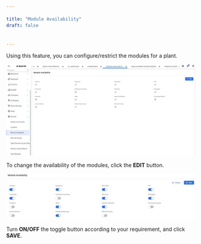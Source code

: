 ```yaml
---

title: "Module Availability"
draft: false


---
```

Using this feature, you can configure/restrict the modules for a plant.

![](../assets/security/Picture8.png)

To change the availability of the modules, click the **EDIT** button.

![](../assets/security/Picture9.png)

Turn **ON/OFF** the toggle button according to your requirement, and click **SAVE**.

